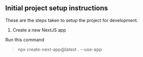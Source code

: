 ## Initial project setup instructions ##

These are the steps taken to setup the project for development.

1. Create a new NextJS app

Run this command

> npx create-next-app@latest . --use-app

